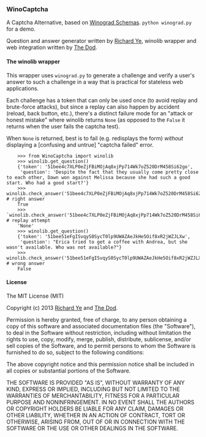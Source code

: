 ### WinoCaptcha

A Captcha Alternative, based on [Winograd Schemas](http://www.cs.toronto.edu/~hector/Papers/winograd.pdf). `python winograd.py` for a demo.

Question and answer generator written by [Richard Ye](http://www.github.com/yerich), winolib wrapper and web integration written by [The Dod](https://dubiousdod.org/thedod).

#### The winolib wrapper

This wrapper uses `winograd.py` to generate a challenge and verify a user's answer to such a challenge in a way that is practical for stateless web applications.

Each challenge has a token that can only be used once (to avoid replay and brute-force attacks),
but since a replay can also happen by accident (reload, back button, etc.), there's a distinct failure mode
for an "attack or honest mistake" where winolib returns `None` (as opposed to the `False` it returns when the user fails the captcha test).

When `None` is returned, best is to fail (e.g. redisplays the form) *without* displaying a [confusing and untrue] "captcha failed" error.

        >>> from WinoCaptcha import winolib
        >>> winolib.get_question()
        {'token': '51bee4c7XLP0eZjFBiMOjAq8xjPp714Wk7oZ520DrM458Si62go',
         'question': 'Despite the fact that they usually come pretty close to each other, Dawn won against Melissa because she had such a good start. Who had a good start?'}
        >>> winolib.check_answer('51bee4c7XLP0eZjFBiMOjAq8xjPp714Wk7oZ520DrM458Si62go','dawn') # right answer
        True
        >>> `winolib.check_answer('51bee4c7XLP0eZjFBiMOjAq8xjPp714Wk7oZ520DrM458Si62go','dawn')` # replay attempt
        'None'
        >>> winolib.get_question()
        {'token': '51bee51eFgISvqyS0SycT0lp9UWAZAeJkHe5Oif8xR2jWZJLXw',
         'question': "Erica tried to get a coffee with Andrea, but she wasn't available. Who was not available?"}
        >>> winolib.check_answer('51bee51eFgISvqyS0SycT0lp9UWAZAeJkHe5Oif8xR2jWZJLXw','bla') # wrong answer
        False

#### License

The MIT License (MIT)

Copyright (c) 2013 [Richard Ye](http://www.github.com/yerich) and [The Dod](https://dubiousdod.org/thedod).

Permission is hereby granted, free of charge, to any person obtaining a copy
of this software and associated documentation files (the "Software"), to deal
in the Software without restriction, including without limitation the rights
to use, copy, modify, merge, publish, distribute, sublicense, and/or sell
copies of the Software, and to permit persons to whom the Software is
furnished to do so, subject to the following conditions:

The above copyright notice and this permission notice shall be included in
all copies or substantial portions of the Software.

THE SOFTWARE IS PROVIDED "AS IS", WITHOUT WARRANTY OF ANY KIND, EXPRESS OR
IMPLIED, INCLUDING BUT NOT LIMITED TO THE WARRANTIES OF MERCHANTABILITY,
FITNESS FOR A PARTICULAR PURPOSE AND NONINFRINGEMENT. IN NO EVENT SHALL THE
AUTHORS OR COPYRIGHT HOLDERS BE LIABLE FOR ANY CLAIM, DAMAGES OR OTHER
LIABILITY, WHETHER IN AN ACTION OF CONTRACT, TORT OR OTHERWISE, ARISING FROM,
OUT OF OR IN CONNECTION WITH THE SOFTWARE OR THE USE OR OTHER DEALINGS IN
THE SOFTWARE.
